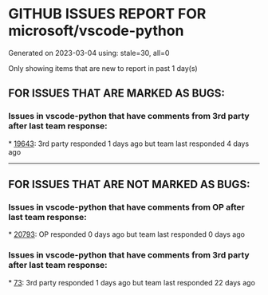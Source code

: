 
# GITHUB ISSUES REPORT FOR microsoft/vscode-python


Generated on 2023-03-04 using: stale=30, all=0


Only showing items that are new to report in past 1 day(s)


## FOR ISSUES THAT ARE MARKED AS BUGS:


### Issues in vscode-python that have comments from 3rd party after last team response:


\* [19643](https://github.com/microsoft/vscode-python/issues/19643 "Python unit tests are not discovered if the conda environment has an explicit dependency on conda"): 3rd party responded 1 days ago but team last responded 4 days ago

---

## FOR ISSUES THAT ARE NOT MARKED AS BUGS:


### Issues in vscode-python that have comments from OP after last team response:


\* [20793](https://github.com/microsoft/vscode-python/issues/20793 "Selecting mayapy.exe as a Python interpreter has broken since v2023.2.0"): OP responded 0 days ago but team last responded 0 days ago

### Issues in vscode-python that have comments from 3rd party after last team response:


\* [73](https://github.com/microsoft/vscode-python/issues/73 "Feature suggestion: run Django unittests"): 3rd party responded 1 days ago but team last responded 22 days ago
